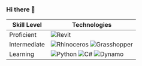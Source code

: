 ### Hi there 👋

| Skill Level    | Technologies                                           |
|----------------|--------------------------------------------------------|
| Proficient     | ![Revit](https://img.shields.io/badge/-Revit-blue)     |
| Intermediate   | ![Rhinoceros](https://img.shields.io/badge/-Rhinoceros-lightgrey) ![Grasshopper](https://img.shields.io/badge/-Grasshopper-green)|
| Learning       | ![Python](https://img.shields.io/badge/-Python-yellow) ![C#](https://img.shields.io/badge/-C%23-orange) ![Dynamo](https://img.shields.io/badge/-Dynamo-red)|



<!--
**hr-virieux/hr-virieux** is a ✨ _special_ ✨ repository because its `README.md` (this file) appears on your GitHub profile.

Here are some ideas to get you started:

- 🔭 I’m currently working on ...
- 🌱 I’m currently learning ...
- 👯 I’m looking to collaborate on ...
- 🤔 I’m looking for help with ...
- 💬 Ask me about ...
- 📫 How to reach me: ...
- 😄 Pronouns: ...
- ⚡ Fun fact: ...
-->
